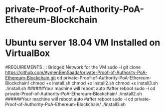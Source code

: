 # private-Proof-of-Authority-PoA-Ethereum-Blockchain
# Ubuntu server 18.04 VM Installed on VirtualBox 
#REQUIREMENTS : : Bridged Network  for the VM
sudo -i
git clone https://github.com/AymenBenSaada/private-Proof-of-Authority-PoA-Ethereum-Blockchain.git
cd private-Proof-of-Authority-PoA-Ethereum-Blockchain/
chmod +x install.sh
chmod +x install2.sh
chmod +x install3.sh
./install.sh
######Your machine will reboot auto 
#after reboot
sudo -i
cd private-Proof-of-Authority-PoA-Ethereum-Blockchain/
./install2.sh
######Your machine will reboot auto 
#after reboot
sudo -i
cd private-Proof-of-Authority-PoA-Ethereum-Blockchain/
./install3.sh
